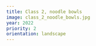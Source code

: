 ```yaml
---
title: Class 2, noodle bowls
image: class_2_noodle_bowls.jpg
year: 2022
priority: 2
orientation: landscape
---
```


